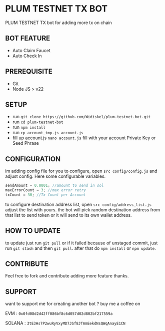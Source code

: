 # PLUM TESTNET TX BOT

PLUM TESTNET TX bot for adding more tx on chain

## BOT FEATURE

- Auto Claim Faucet
- Auto Check In

## PREREQUISITE

- Git
- Node JS > v22

## SETUP

- run `git clone https://github.com/Widiskel/plum-testnet-bot.git`
- run `cd plum-testnet-bot`
- run `npm install`
- run `cp account_tmp.js account.js`
- fill up account.js `nano account.js` fill with your account Private Key or Seed Phrase

## CONFIGURATION

im adding config file for you to configure, open `src config/config.js` and adjust config. Here some configurable variables.

```js
sendAmount = 0.0001; //amount to send in sol
maxErrorCount = 3; //max error retry
txCount = 30; //Tx Count per Account
```

to configure destination address list, open `src config/address_list.js` adjust the list with yours. the bot will pick random destination address from that list to send token or it will send to its own wallet address.

## HOW TO UPDATE

to update just run `git pull` or if it failed because of unstaged commit, just run `git stash` and then `git pull`. after that do `npm install` or `npm update`.

## CONTRIBUTE

Feel free to fork and contribute adding more feature thanks.

## SUPPORT

want to support me for creating another bot ?
buy me a coffee on

EVM : `0x0fd08d2d42ff086bf8c6d057d02d802bf217559a`

SOLANA : `3tE3Hs7P2wuRyVxyMD7JSf8JTAmEekdNsQWqAnayE1CN`
